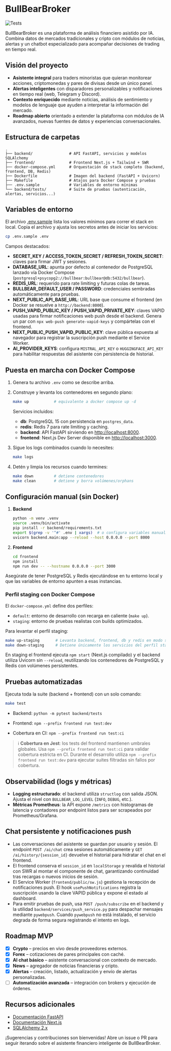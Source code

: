 # BullBearBroker

![Tests](https://github.com/bullbearbroker/bullbearbroker/actions/workflows/tests.yml/badge.svg)

BullBearBroker es una plataforma de análisis financiero asistido por IA. Combina datos de
mercados tradicionales y cripto con módulos de noticias, alertas y un chatbot
especializado para acompañar decisiones de trading en tiempo real.

## Visión del proyecto

- **Asistente integral** para traders minoristas que quieran monitorear acciones,
  criptomonedas y pares de divisas desde un único panel.
- **Alertas inteligentes** con disparadores personalizables y notificaciones en
  tiempo real (web, Telegram y Discord).
- **Contexto enriquecido** mediante noticias, análisis de sentimiento y modelos
  de lenguaje que ayuden a interpretar la información del mercado.
- **Roadmap abierto** orientado a extender la plataforma con módulos de IA
  avanzados, nuevas fuentes de datos y experiencias conversacionales.

## Estructura de carpetas

```text
.
├── backend/                # API FastAPI, servicios y modelos SQLAlchemy
├── frontend/               # Frontend Next.js + Tailwind + SWR
├── docker-compose.yml      # Orquestación de stack completo (backend, frontend, DB, Redis)
├── Dockerfile              # Imagen del backend (FastAPI + Uvicorn)
├── Makefile                # Atajos para Docker Compose y pruebas
├── .env.sample             # Variables de entorno mínimas
└── backend/tests/          # Suite de pruebas (autenticación, alertas, servicios...)
```

## Variables de entorno

El archivo [.env.sample](./.env.sample) lista los valores mínimos para correr el
stack en local. Copia el archivo y ajusta los secretos antes de iniciar los
servicios:

```bash
cp .env.sample .env
```

Campos destacados:

- **SECRET_KEY / ACCESS_TOKEN_SECRET / REFRESH_TOKEN_SECRET**: claves para firmar
  JWT y sesiones.
- **DATABASE_URL**: apunta por defecto al contenedor de PostgreSQL lanzado vía
  Docker Compose (`postgresql+psycopg2://bullbear:bullbear@db:5432/bullbear`).
- **REDIS_URL**: requerido para rate limiting y futuras colas de tareas.
- **BULLBEAR_DEFAULT_USER / PASSWORD**: credenciales sembradas automáticamente para pruebas.
- **NEXT_PUBLIC_API_BASE_URL**: URL base que consume el frontend (en Docker se
  resuelve a `http://backend:8000`).
- **PUSH_VAPID_PUBLIC_KEY / PUSH_VAPID_PRIVATE_KEY**: claves VAPID usadas para
  firmar notificaciones web push desde el backend. Genera un par con
  `npx web-push generate-vapid-keys` y compártelas con el frontend.
- **NEXT_PUBLIC_PUSH_VAPID_PUBLIC_KEY**: clave pública expuesta al navegador
  para registrar la suscripción push mediante el Service Worker.
- **AI_PROVIDER_KEYS**: configura `MISTRAL_API_KEY` o `HUGGINGFACE_API_KEY` para
  habilitar respuestas del asistente con persistencia de historial.

## Puesta en marcha con Docker Compose

1. Genera tu archivo `.env` como se describe arriba.
2. Construye y levanta los contenedores en segundo plano:

   ```bash
   make up           # equivalente a docker compose up -d
   ```

   Servicios incluidos:

   - **db**: PostgreSQL 15 con persistencia en `postgres_data`.
   - **redis**: Redis 7 para rate limiting y caching.
   - **backend**: API FastAPI sirviendo en [http://localhost:8000](http://localhost:8000).
   - **frontend**: Next.js Dev Server disponible en [http://localhost:3000](http://localhost:3000).

3. Sigue los logs combinados cuando lo necesites:

   ```bash
   make logs
   ```

4. Detén y limpia los recursos cuando termines:

   ```bash
   make down         # detiene contenedores
   make clean        # detiene y borra volúmenes/orphans
   ```

## Configuración manual (sin Docker)

1. **Backend**
   ```bash
   python -m venv .venv
   source .venv/bin/activate
   pip install -r backend/requirements.txt
   export $(grep -v '^#' .env | xargs)  # o configura variables manualmente
   uvicorn backend.main:app --reload --host 0.0.0.0 --port 8000
   ```

2. **Frontend**
   ```bash
   cd frontend
   npm install
   npm run dev -- --hostname 0.0.0.0 --port 3000
   ```

Asegúrate de tener PostgreSQL y Redis ejecutándose en tu entorno local y que las
variables de entorno apunten a esas instancias.

### Perfil staging con Docker Compose

El `docker-compose.yml` define dos perfiles:

- `default`: entorno de desarrollo con recarga en caliente (`make up`).
- `staging`: entorno de pruebas realistas con builds optimizados.

Para levantar el perfil staging:

```bash
make up-staging       # Levanta backend, frontend, db y redis en modo staging
make down-staging     # Detiene únicamente los servicios del perfil staging
```

En staging el frontend ejecuta `npm start` (Next.js compilado) y el backend
utiliza Uvicorn sin `--reload`, reutilizando los contenedores de PostgreSQL y
Redis con volúmenes persistentes.

## Pruebas automatizadas

Ejecuta toda la suite (backend + frontend) con un solo comando:

```bash
make test
```

- Backend: `python -m pytest backend/tests`
- Frontend: `npm --prefix frontend run test:dev`

- Cobertura en CI: `npm --prefix frontend run test:ci`

> ℹ️ **Cobertura en Jest**: los tests del frontend mantienen umbrales globales.
> Usa `npm --prefix frontend run test:ci` para validar cobertura estricta en CI.
> Durante el desarrollo utiliza `npm --prefix frontend run test:dev` para
> ejecutar suites filtradas sin fallos por cobertura.

## Observabilidad (logs y métricas)

- **Logging estructurado**: el backend utiliza `structlog` con salida JSON. Ajusta
  el nivel con `BULLBEAR_LOG_LEVEL` (`INFO`, `DEBUG`, etc.).
- **Métricas Prometheus**: la API expone `/metrics` con histogramas de latencia y
  contadores por endpoint listos para ser scrapeados por Prometheus/Grafana.

## Chat persistente y notificaciones push

- Las conversaciones del asistente se guardan por usuario y sesión. El endpoint
  `POST /ai/chat` crea sesiones automáticamente y `GET /ai/history/{session_id}`
  devuelve el historial para hidratar el chat en el frontend.
- El frontend conserva el `session_id` en `localStorage` y revalida el historial
  con SWR al montar el componente de chat, garantizando continuidad tras
  recargas o nuevos inicios de sesión.
- El Service Worker (`frontend/public/sw.js`) gestiona la recepción de
  notificaciones push. El hook `usePushNotifications` registra la suscripción
  usando la clave VAPID pública y expone el estado al dashboard.
- Para emitir pruebas de push, usa `POST /push/subscribe` en el backend y la
  utilidad `backend/services/push_service.py` para despachar mensajes mediante
  `pywebpush`. Cuando `pywebpush` no está instalado, el servicio degrada de
  forma segura registrando el intento en logs.

## Roadmap MVP

- [x] **Crypto** – precios en vivo desde proveedores externos.
- [x] **Forex** – cotizaciones de pares principales con caché.
- [x] **AI chat básico** – asistente conversacional con contexto de mercado.
- [x] **News** – agregador de noticias financieras y cripto.
- [x] **Alertas** – creación, listado, actualización y envío de alertas personalizadas.
- [ ] **Automatización avanzada** – integración con brokers y ejecución de órdenes.

## Recursos adicionales

- [Documentación FastAPI](https://fastapi.tiangolo.com/)
- [Documentación Next.js](https://nextjs.org/docs)
- [SQLAlchemy 2.x](https://docs.sqlalchemy.org/)

¡Sugerencias y contribuciones son bienvenidas! Abre un issue o PR para seguir
iterando sobre el asistente financiero inteligente de BullBearBroker.
